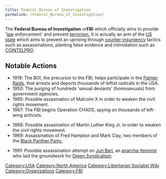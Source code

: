 ```yaml
---
title: Federal Bureau of Investigation
permalink: /Federal_Bureau_of_Investigation/
---
```


The **Federal Bureau of Investigation** or**FBI** which officially aims
to provide '[law](Law_(Society) "wikilink") enforcement' and prevent
[terrorism.](terrorism "wikilink") It is actually an arm of the [US
state](United_States_of_America "wikilink") which aims to prevent an
uprising through [counter-insurgency](Counter-Insurgency "wikilink")
tactics such as assassinations, planting false evidence and intimidation
such as [COINTELPRO](COINTELPRO "wikilink").

## Notable Actions

- 1919: The BOI, the precursor to the FBI, helps participate in the
  [Palmer Raids](Palmer_Raids "wikilink"), that arrests and deports
  thousands of leftist radicals in the USA.
- 1950: The purging of hundreds 'sexual deviants' (homosexuals) from
  government agencies.
- 1965: Possible assasination of Malcolm X in order to weaken the civil
  rights movement.
- 1967: The FBI begins Operation CHAOS, spying on thousands of left-wing
  activists.

<!-- -->

- 1968: Possible assasination of Martin Luther King Jr. in order to
  weaken the civil rights movement.
- 1969: Assassination of Fred Hampton and Mark Clay, two members of the
  [Black Panther Party.](Black_Panther_Party. "wikilink")

<!-- -->

- 1991: Possible assassination attempt on [Juri
  Bari](Juri_Bari "wikilink"), an
  [anarcha-feminist](anarcha-feminist "wikilink") who laid the
  groundwork for [Green Syndicalism](Green_Syndicalism "wikilink").

[Category:USA](Category:USA "wikilink") [Category:North
America](Category:North_America "wikilink") [Category:Libertarian
Socialist Wiki](Category:Libertarian_Socialist_Wiki "wikilink")
[Category:Organizations](Category:Organizations "wikilink")
[Category:FBI](Category:FBI "wikilink")